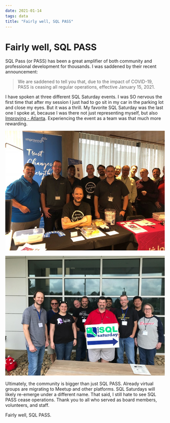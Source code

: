 ```yaml
---
date: 2021-01-14
tags: data
title: "Fairly well, SQL PASS"
---
```

# Fairly well, SQL PASS

SQL Pass (or PASS) has been a great amplifier of both community and professional development for thousands. I was saddened by their recent announcement:

> We are saddened to tell you that, due to the impact of COVID-19, PASS is ceasing all regular operations, effective January 15, 2021.

I have spoken at three different SQL Saturday events. I was SO nervous the first time that after my session I just had to go sit in my car in the parking lot and close my eyes. But it was a thrill. My favorite SQL Saturday was the last one I spoke at, because I was there not just representing myself, but also [Improving - Atlanta](https://improving.com/location/atlanta). Experiencing the event as a team was that much more rewarding.

![Improving team inside](/assets/img/sqlsat919-group.jpg)

![Improving team outside](/assets/img/sqlsat919-group-outside.jpg)

Ultimately, the community is bigger than just SQL PASS. Already virtual groups are migrating to Meetup and other platforms. SQL Saturdays will likely re-emerge under a different name. That said, I still hate to see SQL PASS cease operations. Thank you to all who served as board members, volunteers, and staff.

Fairly well, SQL PASS.
